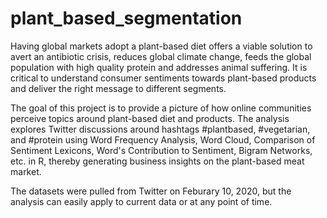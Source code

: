 # plant_based_segmentation
Having global markets adopt a plant-based diet offers a viable solution to avert an antibiotic crisis, reduces global climate change, feeds the global population with high quality protein and addresses animal suffering. It is critical to understand consumer sentiments towards plant-based products and deliver the right message to different segments.  

The goal of this project is to provide a picture of how online communities perceive topics around plant-based diet and products. The analysis explores Twitter discussions around hashtags #plantbased, #vegetarian, and #protein using Word Frequency Analysis, Word Cloud, Comparison of Sentiment Lexicons, Word's Contribution to Sentiment, Bigram Networks, etc. in R, thereby generating business insights on the plant-based meat market. 

The datasets were pulled from Twitter on Feburary 10, 2020, but the analysis can easily apply to current data or at any point of time. 
